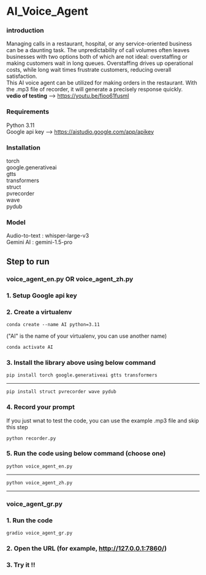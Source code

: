 # AI_Voice_Agent
### introduction  
Managing calls in a restaurant, hospital, or any service-oriented business can be a daunting task. The unpredictability of call volumes often leaves businesses with two options both of which are not ideal: overstaffing or making customers wait in long queues. Overstaffing drives up operational costs, while long wait times frustrate customers, reducing overall satisfaction.  
This AI voice agent can be utilized for making orders in the restaurant. With the .mp3 file of recorder, it will generate a precisely response quickly.  
**vedio of testing** --> https://youtu.be/fioo61fusmI   

### Requirements  
Python 3.11  
Google api key  -->  https://aistudio.google.com/app/apikey  
### Installation  
torch  
google.generativeai  
gtts  
transformers  
struct  
pvrecorder  
wave  
pydub  
### Model  
Audio-to-text : whisper-large-v3  
Gemini AI : gemini-1.5-pro

## Step to run  
### voice_agent_en.py OR voice_agent_zh.py
### 1. Setup Google api key  
### 2. Create a virtualenv  
    conda create --name AI python=3.11  
("AI" is the name of your virtualenv, you can use another name)  

    conda activate AI  
### 3. Install the library above using below command      
    pip install torch google.generativeai gtts transformers  
***
    pip install struct pvrecorder wave pydub  
### 4. Record your prompt  
If you just wnat to test the code, you can use the example .mp3 file and skip this step  

    python recorder.py  
### 5. Run the code using below command (choose one)    
    python voice_agent_en.py  
***
    python voice_agent_zh.py  
***
### voice_agent_gr.py
### 1. Run the code
    gradio voice_agent_gr.py  
### 2. Open the URL (for example, http://127.0.0.1:7860/)  
### 3. Try it !!
